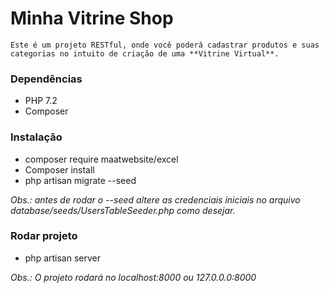 
# Minha Vitrine Shop

    Este é um projeto RESTful, onde você poderá cadastrar produtos e suas categorias no intuito de criação de uma **Vitrine Virtual**.

### Dependências

- PHP 7.2
- Composer

### Instalação

- composer require maatwebsite/excel
- Composer install
- php artisan migrate --seed

_Obs.: antes de rodar o --seed altere as credenciais iniciais no arquivo database/seeds/UsersTableSeeder.php como desejar._

### Rodar projeto

- php artisan server

_Obs.: O projeto rodará no localhost:8000 ou 127.0.0.0:8000_
